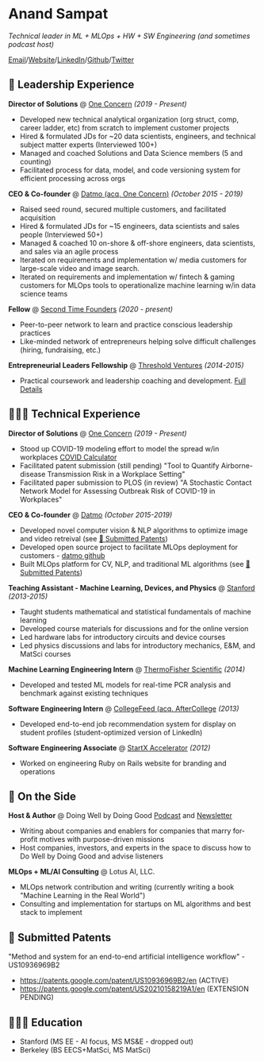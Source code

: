 # Anand Sampat 
*Technical leader in ML + MLOps + HW + SW Engineering (and sometimes podcast host)*

[Email](me@anandsampat.com)/[Website](https://anandsampat.com)/[LinkedIn](https://linkedin.com/in/anandsampat)/[Github](https://github.com/asampat3090)/[Twitter](https://twitter.com/anandsampat)

## 💼 Leadership Experience 
**Director of Solutions** @ [One Concern](https://oneconcern.com) *(2019 - Present)*
* Developed new technical analytical organization (org struct, comp, career ladder, etc) from scratch to implement customer projects 
* Hired & formulated JDs for ~20 data scientists, engineers, and technical subject matter experts (Interviewed 100+)
* Managed and coached Solutions and Data Science members (5 and counting)
* Facilitated process for data, model, and code versioning system for efficient processing across orgs

**CEO & Co-founder** @ [Datmo (acq. One Concern)](https://datmo.com) *(October 2015 - 2019)*
* Raised seed round, secured multiple customers, and facilitated acquisition
* Hired & formulated JDs for ~15 engineers, data scientists and sales people (Interviewed 50+)
* Managed & coached 10 on-shore & off-shore engineers, data scientists, and sales via an agile process 
* Iterated on requirements and implementation w/ media customers for large-scale video and image search.
* Iterated on requirements and implementation w/ fintech & gaming customers for MLOps tools to operationalize machine learning w/in data science teams

**Fellow** @ [Second Time Founders](https://secondtimefounders.com/) *(2020 - present)*
* Peer-to-peer network to learn and practice conscious leadership practices
* Like-minded network of entrepreneurs helping solve difficult challenges (hiring, fundraising, etc.)

**Entrepreneurial Leaders Fellowship** @  [Threshold Ventures](https://threshold.vc/) *(2014-2015)*
* Practical coursework and leadership coaching and development. [Full Details](https://stvp.stanford.edu/tvf)

## 🧑🏾‍💻 Technical Experience 
**Director of Solutions** @ [One Concern](https://oneconcern.com) *(2019 - Present)*
* Stood up COVID-19 modeling effort to model the spread w/in workplaces [COVID Calculator](https://covid19.oneconcern.com/)
* Facilitated patent submission (still pending) "Tool to Quantify Airborne-disease Transmission Risk in a Workplace Setting"
* Facilitated paper submission to PLOS (in review) "A Stochastic Contact Network Model for Assessing Outbreak Risk of COVID-19 in Workplaces"

**CEO & Co-founder** @ [Datmo](https://datmo.com) *(October 2015-2019)*
* Developed novel computer vision & NLP algorithms to optimize image and video retreival (see [📜 Submitted Patents](#📜-submitted-patents))
* Developed open source project to facilitate MLOps deployment for customers - [datmo github](https://github.com/datmo/datmo)
* Built MLOps platform for CV, NLP, and traditional ML algorithms (see [📜 Submitted Patents](#📜-submitted-patents))

**Teaching Assistant - Machine Learning, Devices, and Physics** @ [Stanford](https://stanford.edu) *(2013-2015)*
* Taught students mathematical and statistical fundamentals of machine learning
* Developed course materials for discussions and for the online version
* Led hardware labs for introductory circuits and device courses 
* Led physics discussions and labs for introductory mechanics, E&M, and MatSci courses

**Machine Learning Engineering Intern** @ [ThermoFisher Scientific](https://www.thermofisher.com/us/en/home.html) *(2014)*
* Developed and tested ML models for real-time PCR analysis and benchmark against existing techniques

**Software Engineering Intern** @ [CollegeFeed (acq. AfterCollege](https://www.crunchbase.com/organization/collegefeed) *(2013)*
* Developed end-to-end job recommendation system for display on student profiles (student-optimized version of LinkedIn)

**Software Engineering Associate** @ [StartX Accelerator](https://startx.com/) *(2012)*
* Worked on engineering Ruby on Rails website for branding and operations

## 📌 On the Side 
**Host & Author** @ Doing Well by Doing Good [Podcast](https://anchor.fm/dwdg) and [Newsletter](https://dwdg.substack.com)
* Writing about companies and enablers for companies that marry for-profit motives with purpose-driven missions
* Host companies, investors, and experts in the space to discuss how to Do Well by Doing Good and advise listeners

**MLOps + ML/AI Consulting** @ Lotus AI, LLC.
* MLOps network contribution and writing (currently writing a book "Machine Learning in the Real World")
* Consulting and implementation for startups on ML algorithms and best stack to implement

## 📜 Submitted Patents
"Method and system for an end-to-end artificial intelligence workflow" - US10936969B2
* https://patents.google.com/patent/US10936969B2/en (ACTIVE)
* https://patents.google.com/patent/US20210158219A1/en (EXTENSION PENDING)

## 🧑🏽‍🎓 Education 
* Stanford (MS EE - AI focus, MS MS&E - dropped out)
* Berkeley (BS EECS+MatSci, MS MatSci)
